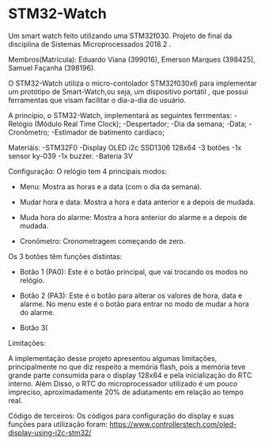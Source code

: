 # STM32-Watch
Um smart watch feito utilizando uma STM32f030. Projeto de final da disciplina de Sistemas Microprocessados 2018.2 .

  Membros(Matrícula): Eduardo Viana (399016), Emerson Marques (398425), Samuel Façanha (398196).
  
  O STM32-Watch utiliza o micro-contolador STM32f030x6 para implementar um protótipo de Smart-Watch,ou seja, um dispositivo portátil , que possui ferramentas que visam facilitar o dia-a-dia do usuário.
 
 
   A princípio, o STM32-Watch, implementará as seguintes ferrmentas:
 -Relógio (Módulo Real Time Clock);
 -Despertador;
 -Dia da semana;
 -Data;
 -Cronômetro;
 -Estimador de batimento cardíaco;

  Materiáis:
 -STM32F0
 -Display OLED i2c SSD1306 128x64
 -3 botões
 -1x sensor ky-039 
 -1x buzzer.
 -Bateria 3V
 
  Configuração:
  O relógio tem 4 principais modos:
  
  - Menu:
  Mostra as horas e a data (com o dia da semana).
  
  - Mudar hora e data:
  Mostra a hora e data anterior e a depois de mudada.
  
  - Muda hora do alarme:
  Mostra a hora anterior do alarme e a depois de mudada.
  
  - Cronômetro:
  Cronometragem começando de zero.
  
  Os 3 botões têm funções distintas:
  - Botão 1 (PA0): Este é o botão principal, que vai trocando os modos no relógio.
  
  - Botão 2 (PA3): Este é o botão para alterar os valores de hora, data e alarme. No menu este é o botão para entrar no modo de mudar a hora do alarme.
  
  - Botão 3(
  
  
  
  
 
 
  Limitações:
  
  A implementação desse projeto apresentou algumas limitações, principalmente no que diz respeito a memória flash, pois a memória teve grande parte consumida para o display 128x64 e pela inicialização do RTC interno. Além Disso, o RTC do microprocessador utilizado é um pouco impreciso, aproximadamente 20% de adiatamento em relação ao tempo real. 
  
  
  Código de terceiros:
  Os códigos para configuração do display e suas funções para utilização foram: https://www.controllerstech.com/oled-display-using-i2c-stm32/
  
  
  
   
   
